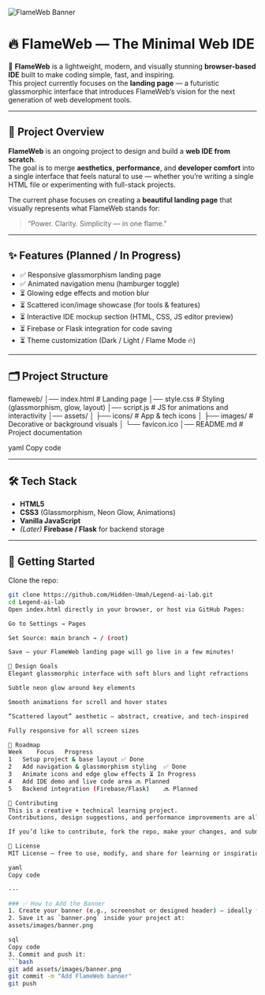 ![FlameWeb Banner](assets/images/banner.png)

# 🔥 FlameWeb — The Minimal Web IDE  

🚀 **FlameWeb** is a lightweight, modern, and visually stunning **browser-based IDE** built to make coding simple, fast, and inspiring.  
This project currently focuses on the **landing page** — a futuristic glassmorphic interface that introduces FlameWeb’s vision for the next generation of web development tools.

---

## 📌 Project Overview  

**FlameWeb** is an ongoing project to design and build a **web IDE from scratch**.  
The goal is to merge **aesthetics**, **performance**, and **developer comfort** into a single interface that feels natural to use — whether you’re writing a single HTML file or experimenting with full-stack projects.

The current phase focuses on creating a **beautiful landing page** that visually represents what FlameWeb stands for:  
> “Power. Clarity. Simplicity — in one flame.”

---

## ✨ Features (Planned / In Progress)  

- ✅ Responsive glassmorphism landing page  
- ✅ Animated navigation menu (hamburger toggle)  
- ⏳ Glowing edge effects and motion blur  
- ⏳ Scattered icon/image showcase (for tools & features)  
- ⏳ Interactive IDE mockup section (HTML, CSS, JS editor preview)  
- ⏳ Firebase or Flask integration for code saving  
- ⏳ Theme customization (Dark / Light / Flame Mode 🔥)  

---

## 🗂️ Project Structure  

flameweb/
│── index.html # Landing page
│── style.css # Styling (glassmorphism, glow, layout)
│── script.js # JS for animations and interactivity
│── assets/
│ ├── icons/ # App & tech icons
│ ├── images/ # Decorative or background visuals
│ └── favicon.ico
│── README.md # Project documentation

yaml
Copy code

---

## 🛠️ Tech Stack  

- **HTML5**  
- **CSS3** (Glassmorphism, Neon Glow, Animations)  
- **Vanilla JavaScript**  
- *(Later)* **Firebase / Flask** for backend storage  

---

## 🚀 Getting Started  

Clone the repo:  
```bash
git clone https://github.com/Hidden-Umah/Legend-ai-lab.git
cd Legend-ai-lab
Open index.html directly in your browser, or host via GitHub Pages:

Go to Settings → Pages

Set Source: main branch → / (root)

Save — your FlameWeb landing page will go live in a few minutes!

🎨 Design Goals
Elegant glassmorphic interface with soft blurs and light refractions

Subtle neon glow around key elements

Smooth animations for scroll and hover states

“Scattered layout” aesthetic — abstract, creative, and tech-inspired

Fully responsive for all screen sizes

📅 Roadmap
Week	Focus	Progress
1	Setup project & base layout	✅ Done
2	Add navigation & glassmorphism styling	✅ Done
3	Animate icons and edge glow effects	⏳ In Progress
4	Add IDE demo and live code area	🔜 Planned
5	Backend integration (Firebase/Flask)	🔜 Planned

🤝 Contributing
This is a creative + technical learning project.
Contributions, design suggestions, and performance improvements are all welcome!

If you’d like to contribute, fork the repo, make your changes, and submit a pull request.

📖 License
MIT License — free to use, modify, and share for learning or inspiration.

yaml
Copy code

---

### ✅ How to Add the Banner
1. Create your banner (e.g., screenshot or designed header) — ideally **1200×400 px**.  
2. Save it as `banner.png` inside your project at:
assets/images/banner.png

sql
Copy code
3. Commit and push it:
```bash
git add assets/images/banner.png
git commit -m "Add FlameWeb banner"
git push
